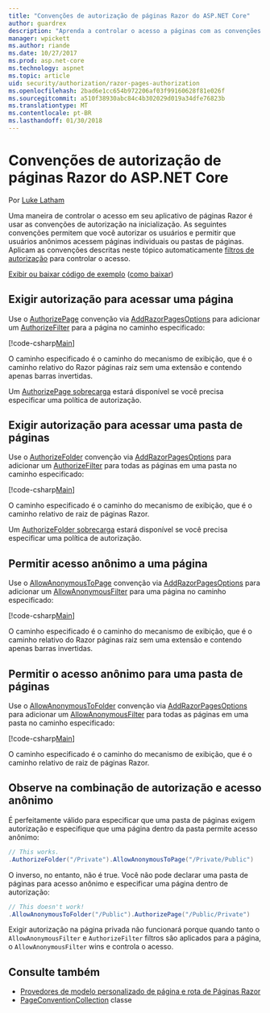 ```yaml
---
title: "Convenções de autorização de páginas Razor do ASP.NET Core"
author: guardrex
description: "Aprenda a controlar o acesso a páginas com as convenções na inicialização que autorizam usuários e permitir que usuários anônimos acessem páginas individuais ou pastas de páginas."
manager: wpickett
ms.author: riande
ms.date: 10/27/2017
ms.prod: asp.net-core
ms.technology: aspnet
ms.topic: article
uid: security/authorization/razor-pages-authorization
ms.openlocfilehash: 2bad6e1cc654b972206af03f99160628f81e026f
ms.sourcegitcommit: a510f38930abc84c4b302029d019a34dfe76823b
ms.translationtype: MT
ms.contentlocale: pt-BR
ms.lasthandoff: 01/30/2018
---
```

# <a name="razor-pages-authorization-conventions-in-aspnet-core"></a>Convenções de autorização de páginas Razor do ASP.NET Core

Por [Luke Latham](https://github.com/guardrex)

Uma maneira de controlar o acesso em seu aplicativo de páginas Razor é usar as convenções de autorização na inicialização. As seguintes convenções permitem que você autorizar os usuários e permitir que usuários anônimos acessem páginas individuais ou pastas de páginas. Aplicam as convenções descritas neste tópico automaticamente [filtros de autorização](xref:mvc/controllers/filters#authorization-filters) para controlar o acesso.

[Exibir ou baixar código de exemplo](https://github.com/aspnet/Docs/tree/master/aspnetcore/security/authorization/razor-pages-authorization/sample) ([como baixar](xref:tutorials/index#how-to-download-a-sample))

## <a name="require-authorization-to-access-a-page"></a>Exigir autorização para acessar uma página

Use o [AuthorizePage](/dotnet/api/microsoft.extensions.dependencyinjection.pageconventioncollectionextensions.authorizepage) convenção via [AddRazorPagesOptions](/dotnet/api/microsoft.extensions.dependencyinjection.mvcrazorpagesmvcbuilderextensions.addrazorpagesoptions) para adicionar um [AuthorizeFilter](/dotnet/api/microsoft.aspnetcore.mvc.authorization.authorizefilter) para a página no caminho especificado:

[!code-csharp[Main](razor-pages-authorization/sample/Startup.cs?name=snippet1&highlight=2,4)]

O caminho especificado é o caminho do mecanismo de exibição, que é o caminho relativo do Razor páginas raiz sem uma extensão e contendo apenas barras invertidas.

Um [AuthorizePage sobrecarga](/dotnet/api/microsoft.extensions.dependencyinjection.pageconventioncollectionextensions.authorizepage#Microsoft_Extensions_DependencyInjection_PageConventionCollectionExtensions_AuthorizePage_Microsoft_AspNetCore_Mvc_ApplicationModels_PageConventionCollection_System_String_System_String_) estará disponível se você precisa especificar uma política de autorização.

## <a name="require-authorization-to-access-a-folder-of-pages"></a>Exigir autorização para acessar uma pasta de páginas

Use o [AuthorizeFolder](/dotnet/api/microsoft.extensions.dependencyinjection.pageconventioncollectionextensions.authorizefolder) convenção via [AddRazorPagesOptions](/dotnet/api/microsoft.extensions.dependencyinjection.mvcrazorpagesmvcbuilderextensions.addrazorpagesoptions) para adicionar um [AuthorizeFilter](/dotnet/api/microsoft.aspnetcore.mvc.authorization.authorizefilter) para todas as páginas em uma pasta no caminho especificado:

[!code-csharp[Main](razor-pages-authorization/sample/Startup.cs?name=snippet1&highlight=2,5)]

O caminho especificado é o caminho do mecanismo de exibição, que é o caminho relativo de raiz de páginas Razor.

Um [AuthorizeFolder sobrecarga](/dotnet/api/microsoft.extensions.dependencyinjection.pageconventioncollectionextensions.authorizefolder#Microsoft_Extensions_DependencyInjection_PageConventionCollectionExtensions_AuthorizeFolder_Microsoft_AspNetCore_Mvc_ApplicationModels_PageConventionCollection_System_String_System_String_) estará disponível se você precisa especificar uma política de autorização.

## <a name="allow-anonymous-access-to-a-page"></a>Permitir acesso anônimo a uma página

Use o [AllowAnonymousToPage](/dotnet/api/microsoft.extensions.dependencyinjection.pageconventioncollectionextensions.allowanonymoustopage) convenção via [AddRazorPagesOptions](/dotnet/api/microsoft.extensions.dependencyinjection.mvcrazorpagesmvcbuilderextensions.addrazorpagesoptions) para adicionar um [AllowAnonymousFilter](/dotnet/api/microsoft.aspnetcore.mvc.authorization.allowanonymousfilter) para uma página no caminho especificado:

[!code-csharp[Main](razor-pages-authorization/sample/Startup.cs?name=snippet1&highlight=2,6)]

O caminho especificado é o caminho do mecanismo de exibição, que é o caminho relativo do Razor páginas raiz sem uma extensão e contendo apenas barras invertidas.

## <a name="allow-anonymous-access-to-a-folder-of-pages"></a>Permitir o acesso anônimo para uma pasta de páginas

Use o [AllowAnonymousToFolder](/dotnet/api/microsoft.extensions.dependencyinjection.pageconventioncollectionextensions.allowanonymoustofolder) convenção via [AddRazorPagesOptions](/dotnet/api/microsoft.extensions.dependencyinjection.mvcrazorpagesmvcbuilderextensions.addrazorpagesoptions) para adicionar um [AllowAnonymousFilter](/dotnet/api/microsoft.aspnetcore.mvc.authorization.allowanonymousfilter) para todas as páginas em uma pasta no caminho especificado:

[!code-csharp[Main](razor-pages-authorization/sample/Startup.cs?name=snippet1&highlight=2,7)]

O caminho especificado é o caminho do mecanismo de exibição, que é o caminho relativo de raiz de páginas Razor.

## <a name="note-on-combining-authorized-and-anonymous-access"></a>Observe na combinação de autorização e acesso anônimo

É perfeitamente válido para especificar que uma pasta de páginas exigem autorização e especifique que uma página dentro da pasta permite acesso anônimo:

```csharp
// This works.
.AuthorizeFolder("/Private").AllowAnonymousToPage("/Private/Public")
```

O inverso, no entanto, não é true. Você não pode declarar uma pasta de páginas para acesso anônimo e especificar uma página dentro de autorização:

```csharp
// This doesn't work!
.AllowAnonymousToFolder("/Public").AuthorizePage("/Public/Private") 
```

Exigir autorização na página privada não funcionará porque quando tanto o `AllowAnonymousFilter` e `AuthorizeFilter` filtros são aplicados para a página, o `AllowAnonymousFilter` wins e controla o acesso.

## <a name="see-also"></a>Consulte também

* [Provedores de modelo personalizado de página e rota de Páginas Razor](xref:mvc/razor-pages/razor-pages-convention-features)
* [PageConventionCollection](/dotnet/api/microsoft.aspnetcore.mvc.applicationmodels.pageconventioncollection) classe
